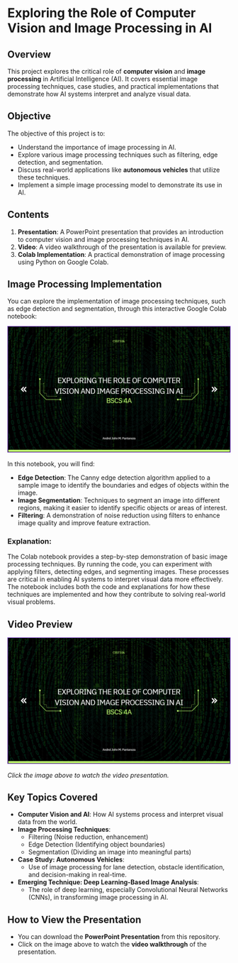 # Exploring the Role of Computer Vision and Image Processing in AI

## Overview
This project explores the critical role of **computer vision** and **image processing** in Artificial Intelligence (AI). It covers essential image processing techniques, case studies, and practical implementations that demonstrate how AI systems interpret and analyze visual data.

## Objective
The objective of this project is to:
- Understand the importance of image processing in AI.
- Explore various image processing techniques such as filtering, edge detection, and segmentation.
- Discuss real-world applications like **autonomous vehicles** that utilize these techniques.
- Implement a simple image processing model to demonstrate its use in AI.

## Contents
1. **Presentation**: A PowerPoint presentation that provides an introduction to computer vision and image processing techniques in AI.
2. **Video**: A video walkthrough of the presentation is available for preview.
3. **Colab Implementation**: A practical demonstration of image processing using Python on Google Colab.

## Image Processing Implementation
You can explore the implementation of image processing techniques, such as edge detection and segmentation, through this interactive Google Colab notebook:

[![Watch the video](./thumbnail.png)](https://youtu.be/-Ni0ZAvTJk8)

In this notebook, you will find:
- **Edge Detection**: The Canny edge detection algorithm applied to a sample image to identify the boundaries and edges of objects within the image.
- **Image Segmentation**: Techniques to segment an image into different regions, making it easier to identify specific objects or areas of interest.
- **Filtering**: A demonstration of noise reduction using filters to enhance image quality and improve feature extraction.

### Explanation:
The Colab notebook provides a step-by-step demonstration of basic image processing techniques. By running the code, you can experiment with applying filters, detecting edges, and segmenting images. These processes are critical in enabling AI systems to interpret visual data more effectively. The notebook includes both the code and explanations for how these techniques are implemented and how they contribute to solving real-world visual problems.

## Video Preview
[![Watch the video](./thumbnail.png)](./4A-PANTANOZA-MP1.mp4)

*Click the image above to watch the video presentation.*

## Key Topics Covered
- **Computer Vision and AI**: How AI systems process and interpret visual data from the world.
- **Image Processing Techniques**:
  - Filtering (Noise reduction, enhancement)
  - Edge Detection (Identifying object boundaries)
  - Segmentation (Dividing an image into meaningful parts)
- **Case Study: Autonomous Vehicles**:
  - Use of image processing for lane detection, obstacle identification, and decision-making in real-time.
- **Emerging Technique: Deep Learning-Based Image Analysis**:
  - The role of deep learning, especially Convolutional Neural Networks (CNNs), in transforming image processing in AI.

## How to View the Presentation
- You can download the **PowerPoint Presentation** from this repository.
- Click on the image above to watch the **video walkthrough** of the presentation.

